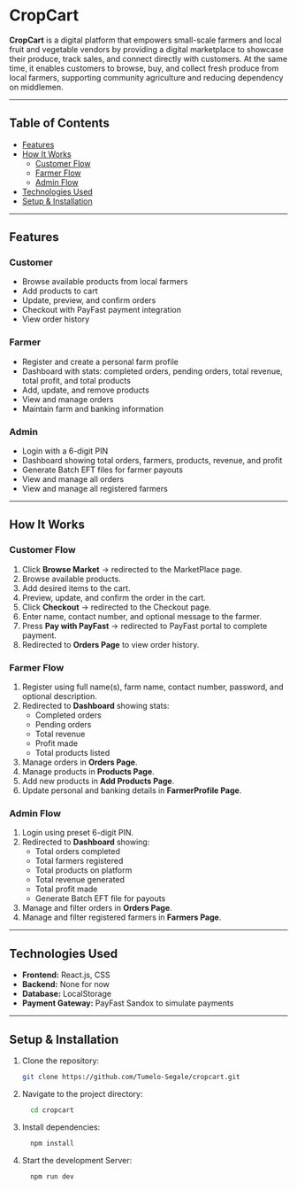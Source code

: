 # CropCart

**CropCart** is a digital platform that empowers small-scale farmers and local fruit and vegetable vendors by providing a digital marketplace to showcase their produce, track sales, and connect directly with customers. At the same time, it enables customers to browse, buy, and collect fresh produce from local farmers, supporting community agriculture and reducing dependency on middlemen.

---

## Table of Contents

- [Features](#features)
- [How It Works](#how-it-works)
  - [Customer Flow](#customer-flow)
  - [Farmer Flow](#farmer-flow)
  - [Admin Flow](#admin-flow)
- [Technologies Used](#technologies-used)
- [Setup & Installation](#setup--installation)

---

## Features

### Customer

- Browse available products from local farmers
- Add products to cart
- Update, preview, and confirm orders
- Checkout with PayFast payment integration
- View order history

### Farmer

- Register and create a personal farm profile
- Dashboard with stats: completed orders, pending orders, total revenue, total profit, and total products
- Add, update, and remove products
- View and manage orders
- Maintain farm and banking information

### Admin

- Login with a 6-digit PIN
- Dashboard showing total orders, farmers, products, revenue, and profit
- Generate Batch EFT files for farmer payouts
- View and manage all orders
- View and manage all registered farmers

---

## How It Works

### Customer Flow

1. Click **Browse Market** → redirected to the MarketPlace page.
2. Browse available products.
3. Add desired items to the cart.
4. Preview, update, and confirm the order in the cart.
5. Click **Checkout** → redirected to the Checkout page.
6. Enter name, contact number, and optional message to the farmer.
7. Press **Pay with PayFast** → redirected to PayFast portal to complete payment.
8. Redirected to **Orders Page** to view order history.

### Farmer Flow

1. Register using full name(s), farm name, contact number, password, and optional description.
2. Redirected to **Dashboard** showing stats:
   - Completed orders
   - Pending orders
   - Total revenue
   - Profit made
   - Total products listed
3. Manage orders in **Orders Page**.
4. Manage products in **Products Page**.
5. Add new products in **Add Products Page**.
6. Update personal and banking details in **FarmerProfile Page**.

### Admin Flow

1. Login using preset 6-digit PIN.
2. Redirected to **Dashboard** showing:
   - Total orders completed
   - Total farmers registered
   - Total products on platform
   - Total revenue generated
   - Total profit made
   - Generate Batch EFT file for payouts
3. Manage and filter orders in **Orders Page**.
4. Manage and filter registered farmers in **Farmers Page**.

---

## Technologies Used

- **Frontend:** React.js, CSS
- **Backend:** None for now
- **Database:** LocalStorage
- **Payment Gateway:** PayFast Sandox to simulate payments

---

## Setup & Installation

1. Clone the repository:
   ```bash
   git clone https://github.com/Tumelo-Segale/cropcart.git
   ```
2. Navigate to the project directory:
   ```bash
     cd cropcart
   ```
3. Install dependencies:
   ```bash
     npm install
   ```
4. Start the development Server:
   ```bash
     npm run dev
   ```
